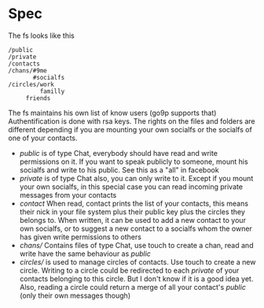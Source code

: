 Spec
====

The fs looks like this

    /public
    /private
    /contacts
    /chans/#9me
           #socialfs
    /circles/work
             familly
  	     friends

The fs maintains his own list of know users (go9p supports that)
Authentification is done with rsa keys.
The rights on the files and folders are different depending if you are mounting your own socialfs or the socialfs of one of your contacts.

 * _public_ is of type Chat, everybody should have read and write permissions on it. If you want to speak publicly to someone, mount his socialfs and write to his public. See this as a "all" in facebook
 * _private_ is of type Chat also, you can only write to it. Except if you mount your own socialfs, in this special case you can read incoming private messages from your contacts
 * _contact_ When read, contact prints the list of your contacts, this means their nick in your file system plus their public key plus the circles they belongs to. When written, it can be used to add a new contact to your own socialfs, or to suggest a new contact to a socialfs whom the owner has given write permissions to others
 * _chans/_ Contains files of type Chat, use touch to create a chan, read and write have the same behaviour as _public_
 * _circles/_ is used to manage circles of contacts. Use touch to create a new circle. Writing to a circle could be redirected to each _private_ of your contacts belonging to this circle. But I don't know if it is a good idea yet. Also, reading a circle could return a merge of all your contact's _public_ (only their own messages though)

